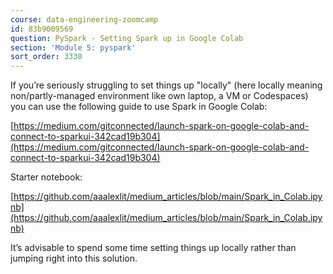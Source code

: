 ```yaml
---
course: data-engineering-zoomcamp
id: 83b9009569
question: PySpark - Setting Spark up in Google Colab
section: 'Module 5: pyspark'
sort_order: 3330
---
```


If you’re seriously struggling to set things up "locally" (here locally meaning non/partly-managed environment like own laptop, a VM or Codespaces) you can use the following guide to use Spark in Google Colab:

[https://medium.com/gitconnected/launch-spark-on-google-colab-and-connect-to-sparkui-342cad19b304](https://medium.com/gitconnected/launch-spark-on-google-colab-and-connect-to-sparkui-342cad19b304)

Starter notebook:

[https://github.com/aaalexlit/medium_articles/blob/main/Spark_in_Colab.ipynb](https://github.com/aaalexlit/medium_articles/blob/main/Spark_in_Colab.ipynb)

It’s advisable to spend some time setting things up locally rather than jumping right into this solution.

